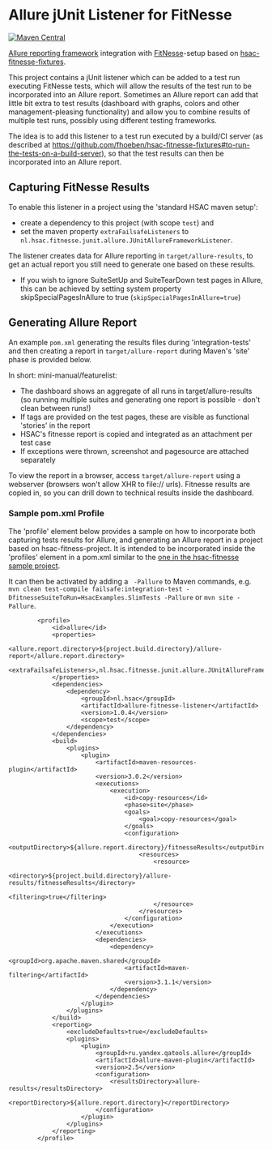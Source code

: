 # Allure jUnit Listener for FitNesse
[![Maven Central](https://img.shields.io/maven-central/v/nl.hsac/allure-fitnesse-listener.svg?maxAge=86400)](https://mvnrepository.com/artifact/nl.hsac/allure-fitnesse-listener)

[Allure reporting framework](http://allure.qatools.ru/) integration with [FitNesse](http://fitnesse.org)-setup based on 
[hsac-fitnesse-fixtures](https://github.com/fhoeben/hsac-fitnesse-fixtures).

This project contains a jUnit listener which can be added to a test run executing FitNesse tests, which will allow the results
of the test run to be incorporated into an Allure report.
Sometimes an Allure report can add that little bit extra to test results (dashboard with graphs, colors and other 
management-pleasing functionality) and allow you to combine results of multiple test runs, possibly
using different testing frameworks.

The idea is to add this listener to a test run executed by a build/CI server (as described at 
https://github.com/fhoeben/hsac-fitnesse-fixtures#to-run-the-tests-on-a-build-server), so that the test results can then
be incorporated into an Allure report.

## Capturing FitNesse Results

To enable this listener in a project using the 'standard HSAC maven setup': 
* create a dependency to this project (with scope `test`) and 
* set the maven property `extraFailsafeListeners` to `nl.hsac.fitnesse.junit.allure.JUnitAllureFrameworkListener`.

The listener creates data for Allure reporting in `target/allure-results`, to get an actual report you still need to
generate one based on these results.

* If you wish to ignore SuiteSetUp and SuiteTearDown test pages in Allure, this can be achieved by setting system property skipSpecialPagesInAllure to true (`skipSpecialPagesInAllure=true`)

## Generating Allure Report

An example `pom.xml` generating the results files during 'integration-tests' and then creating a report in `target/allure-report`
during Maven's 'site' phase is provided below.

In short: mini-manual/featurelist:

* The dashboard shows an aggregate of all runs in target/allure-results (so running multiple suites and generating one 
report is possible - don't clean between runs!)
* If tags are provided on the test pages, these are visible as functional 'stories' in the report
* HSAC's fitnesse report is copied and integrated as an attachment per test case
* If exceptions were thrown, screenshot and pagesource are attached separately

To view the report in a browser, access `target/allure-report` using a webserver (browsers won't allow XHR to file:// urls). 
Fitnesse results are copied in, so you can drill down to technical results inside the dashboard.

### Sample pom.xml Profile
The 'profile' element below provides a sample on how to incorporate both capturing tests results for Allure, and generating
an Allure report in a project based on hsac-fitness-project. It is intended to be incorporated inside the 'profiles'
element in a pom.xml similar to the [one in the hsac-fitnesse sample project](https://github.com/fhoeben/sample-fitnesse-project/blob/master/pom.xml).

It can then be activated by adding a ` -Pallure` to Maven commands, e.g. 
```mvn clean test-compile failsafe:integration-test -DfitnesseSuiteToRun=HsacExamples.SlimTests -Pallure``` or
```mvn site -Pallure```.

```
        <profile>
            <id>allure</id>
            <properties>
                <allure.report.directory>${project.build.directory}/allure-report</allure.report.directory>
                <extraFailsafeListeners>,nl.hsac.fitnesse.junit.allure.JUnitAllureFrameworkListener</extraFailsafeListeners>
            </properties>
            <dependencies>
                <dependency>
                    <groupId>nl.hsac</groupId>
                    <artifactId>allure-fitnesse-listener</artifactId>
                    <version>1.0.4</version>
                    <scope>test</scope>
                </dependency>
            </dependencies>
            <build>
                <plugins>
                    <plugin>
                        <artifactId>maven-resources-plugin</artifactId>
                        <version>3.0.2</version>
                        <executions>
                            <execution>
                                <id>copy-resources</id>
                                <phase>site</phase>
                                <goals>
                                    <goal>copy-resources</goal>
                                </goals>
                                <configuration>
                                    <outputDirectory>${allure.report.directory}/fitnesseResults</outputDirectory>
                                    <resources>
                                        <resource>
                                            <directory>${project.build.directory}/allure-results/fitnesseResults</directory>
                                            <filtering>true</filtering>
                                        </resource>
                                    </resources>
                                </configuration>
                            </execution>
                        </executions>
                        <dependencies>
                            <dependency>
                                <groupId>org.apache.maven.shared</groupId>
                                <artifactId>maven-filtering</artifactId>
                                <version>3.1.1</version>
                            </dependency>
                        </dependencies>
                    </plugin>
                </plugins>
            </build>
            <reporting>
                <excludeDefaults>true</excludeDefaults>
                <plugins>
                    <plugin>
                        <groupId>ru.yandex.qatools.allure</groupId>
                        <artifactId>allure-maven-plugin</artifactId>
                        <version>2.5</version>
                        <configuration>
                            <resultsDirectory>allure-results</resultsDirectory>
                            <reportDirectory>${allure.report.directory}</reportDirectory>
                        </configuration>
                    </plugin>
                </plugins>
            </reporting>
        </profile>
```